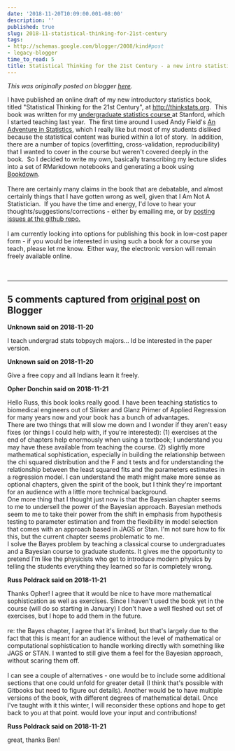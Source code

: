```yaml
---
date: '2018-11-20T10:09:00.001-08:00'
description: ''
published: true
slug: 2018-11-statistical-thinking-for-21st-century
tags:
- http://schemas.google.com/blogger/2008/kind#post
- legacy-blogger
time_to_read: 5
title: Statistical Thinking for the 21st Century - a new intro statistics book
---
```


*This was originally posted on blogger [here](http://www.russpoldrack.org/2018/11/statistical-thinking-for-21st-century.html)*.

I have published an online draft of my new introductory statistics book, titled "Statistical Thinking for the 21st Century", at <a href="http://thinkstats.org/">http://thinkstats.org</a>.&nbsp; This book was written for my&nbsp;<a href="http://psych10.github.io/">undergraduate statistics course </a>at Stanford, which I started teaching last year.&nbsp; The first time around I used Andy Field's <a href="https://uk.sagepub.com/en-gb/eur/an-adventure-in-statistics/book237529">An Adventure in Statistics</a>, which I really like but most of my students disliked because the statistical content was buried within a lot of story.&nbsp; In addition, there are a number of topics (overfitting, cross-validation, reproducibility) that I wanted to cover in the course but weren't covered deeply in the book.&nbsp; So I decided to write my own, basically transcribing my lecture slides into a set of RMarkdown notebooks and generating a book using <a href="https://bookdown.org/yihui/bookdown/">Bookdown</a>.<br /><br />There are certainly many claims in the book that are debatable, and almost certainly things that I have gotten wrong as well, given that I Am Not A Statistician.&nbsp; If you have the time and energy, I'd love to hear your thoughts/suggestions/corrections - either by emailing me, or by <a href="https://github.com/poldrack/psych10-book/issues">posting issues at the github repo.</a>&nbsp;<br /><br />I am currently looking into options for publishing this book in low-cost paper form - if you would be interested in using such a book for a course you teach, please let me know.&nbsp; Either way, the electronic version will remain freely available online.<br /><br /><br />

---

## 5 comments captured from [original post](http://www.russpoldrack.org/2018/11/statistical-thinking-for-21st-century.html) on Blogger

**Unknown said on 2018-11-20**

I teach undergrad stats tobpsych majors... Id be interested in the paper version.

**Unknown said on 2018-11-20**

Give a free copy and all Indians learn it freely.

**Opher Donchin said on 2018-11-21**

Hello Russ, this book looks really good. I have been teaching statistics to biomedical engineers out of Slinker and Glanz Primer of Applied Regression for many years now and your book has a bunch of advantages. <br />There are two things that will slow me down and I wonder if they aren't easy fixes (or things I could help with, if you're interested): (1) exercises at the end of chapters help enormously when using a textbook; I understand you may have these available from teaching the course. (2) slightly more mathematical sophistication, especially in building the relationship between the chi squared distribution and the F and t tests and for understanding the relationship between the least squared fits and the parameters estimates in a regression model. I can understand the math might make more sense as optional chapters, given the spirit of the book, but I think they're important for an audience with a little more technical background.<br />One more thing that I thought just now is that the Bayesian chapter seems to me to undersell the power of the Bayesian approach. Bayesian methods seem to me to take their power from the shift in emphasis from hypothesis testing to parameter estimation and from the flexibility in model selection that comes with an approach based in JAGS or Stan. I'm not sure how to fix this, but the current chapter seems problematic to me.<br />I solve the Bayes problem by teaching a classical course to undergraduates and a Bayesian course to graduate students. It gives me the opportunity to pretend I'm like the physicists who get to introduce modern physics by telling the students everything they learned so far is completely wrong.

**Russ Poldrack said on 2018-11-21**

Thanks Opher!  I agree that it would be nice to have more mathematical sophistication as well as exercises.  Since I haven't used the book yet in the course (will do so starting in January) I don't have a well fleshed out set of exercises, but I hope to add them in the future.  <br /><br />re: the Bayes chapter, I agree that it's limited, but that's largely due to the fact that this is meant for an audience without the level of mathematical or computational sophistication to handle working directly with something like JAGS or STAN.  I wanted to still give them a feel for the Bayesian approach, without scaring them off.  <br /><br />I can see a couple of alternatives - one would be to include some additional sections that one could unfold for greater detail (I think that's possible with Gitbooks but need to figure out details).  Another would be to have multiple versions of the book, with different degrees of mathematical detail.  Once I've taught with it this winter, I will reconsider these options and hope to get back to you at that point.  would love your input and contributions!

**Russ Poldrack said on 2018-11-21**

great, thanks Ben!

